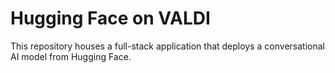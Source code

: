 # Hugging Face on VALDI

This repository houses a full-stack application that deploys a conversational AI model from Hugging Face.

